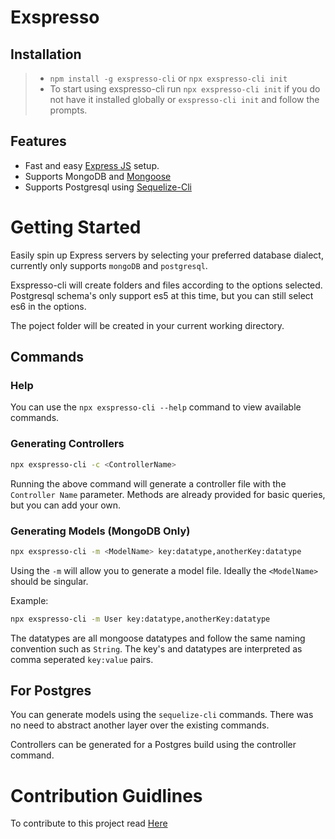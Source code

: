 # Exspresso

## Installation

> - `npm install -g exspresso-cli` or `npx exspresso-cli init`
> - To start using exspresso-cli run `npx exspresso-cli init` if you do not have it installed globally or `exspresso-cli init` and follow the prompts.

## Features

- Fast and easy [Express JS](https://github.com/expressjs/express) setup.
- Supports MongoDB and [Mongoose](https://github.com/Automattic/mongoose)
- Supports Postgresql using [Sequelize-Cli](https://github.com/sequelize/cli)

# Getting Started

Easily spin up Express servers by selecting your preferred database dialect, currently only supports `mongoDB` and `postgresql`.

Exspresso-cli will create folders and files according to the options selected. Postgresql schema's only support es5 at this time, but you can still select es6 in the options.

The poject folder will be created in your current working directory.

## Commands

### Help

You can use the `npx exspresso-cli --help` command to view available commands.

### Generating Controllers

```sh
npx exspresso-cli -c <ControllerName>
```

Running the above command will generate a controller file with the `Controller Name` parameter. Methods are already provided for basic queries, but you can add your own.

### Generating Models (MongoDB Only)

```sh
npx exspresso-cli -m <ModelName> key:datatype,anotherKey:datatype
```

Using the `-m` will allow you to generate a model file. Ideally the `<ModelName>` should be singular.

Example:

```sh
npx exspresso-cli -m User key:datatype,anotherKey:datatype
```

The datatypes are all mongoose datatypes and follow the same naming convention such as `String`. The key's and datatypes are interpreted as comma seperated `key:value` pairs.

## For Postgres

You can generate models using the `sequelize-cli` commands. There was no need to abstract another layer over the existing commands.

Controllers can be generated for a Postgres build using the controller command.

# Contribution Guidlines

To contribute to this project read [Here](docs/Contribution.md)
